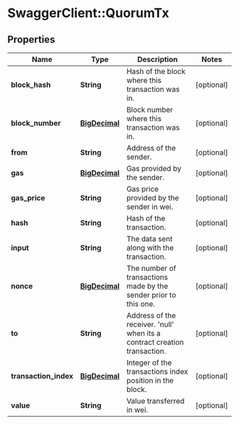 # SwaggerClient::QuorumTx

## Properties
Name | Type | Description | Notes
------------ | ------------- | ------------- | -------------
**block_hash** | **String** | Hash of the block where this transaction was in. | [optional] 
**block_number** | [**BigDecimal**](BigDecimal.md) | Block number where this transaction was in. | [optional] 
**from** | **String** | Address of the sender. | [optional] 
**gas** | [**BigDecimal**](BigDecimal.md) | Gas provided by the sender. | [optional] 
**gas_price** | **String** | Gas price provided by the sender in wei. | [optional] 
**hash** | **String** | Hash of the transaction. | [optional] 
**input** | **String** | The data sent along with the transaction. | [optional] 
**nonce** | [**BigDecimal**](BigDecimal.md) | The number of transactions made by the sender prior to this one. | [optional] 
**to** | **String** | Address of the receiver. &#x27;null&#x27; when its a contract creation transaction. | [optional] 
**transaction_index** | [**BigDecimal**](BigDecimal.md) | Integer of the transactions index position in the block. | [optional] 
**value** | **String** | Value transferred in wei. | [optional] 

